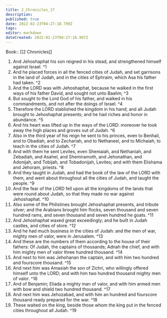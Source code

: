 ```yaml
---
title: 2_Chronicles_17
description: 
published: true
date: 2022-02-23T04:27:18.790Z
tags: 
editor: markdown
dateCreated: 2022-02-23T04:27:16.997Z
---
```


 Book:: [[2 Chronicles]]
 1. And Jehoshaphat his son reigned in his stead, and strengthened himself against Israel. ^1
 2. And he placed forces in all the fenced cities of Judah, and set garrisons in the land of Judah, and in the cities of Ephraim, which Asa his father had taken. ^2
 3. And the LORD was with Jehoshaphat, because he walked in the first ways of his father David, and sought not unto Baalim; ^3
 4. But sought to the Lord God of his father, and walked in his commandments, and not after the doings of Israel. ^4
 5. Therefore the LORD stablished the kingdom in his hand; and all Judah brought to Jehoshaphat presents; and he had riches and honor in abundance. ^5
 6. And his heart was lifted up in the ways of the LORD: moreover he took away the high places and groves out of Judah. ^6
 7. Also in the third year of his reign he sent to his princes, even to Benhail, and to Obadiah, and to Zechariah, and to Nethaneel, and to Michaiah, to teach in the cities of Judah. ^7
 8. And with them he sent Levites, even Shemaiah, and Nethaniah, and Zebadiah, and Asahel, and Shemiramoth, and Jehonathan, and Adonijah, and Tobijah, and Tobadonijah, Levites; and with them Elishama and Jehoram, priests. ^8
 9. And they taught in Judah, and had the book of the law of the LORD with them, and went about throughout all the cities of Judah, and taught the people. ^9
 10. And the fear of the LORD fell upon all the kingdoms of the lands that were round about Judah, so that they made no war against Jehoshaphat. ^10
 11. Also some of the Philistines brought Jehoshaphat presents, and tribute silver; and the Arabians brought him flocks, seven thousand and seven hundred rams, and seven thousand and seven hundred he goats. ^11
 12. And Jehoshaphat waxed great exceedingly; and he built in Judah castles, and cities of store. ^12
 13. And he had much business in the cities of Judah: and the men of war, mighty men of valor, were in Jerusalem. ^13
 14. And these are the numbers of them according to the house of their fathers: Of Judah, the captains of thousands; Adnah the chief, and with him mighty men of valor three hundred thousand. ^14
 15. And next to him was Jehohanan the captain, and with him two hundred and fourscore thousand. ^15
 16. And next him was Amasiah the son of Zichri, who willingly offered himself unto the LORD; and with him two hundred thousand mighty men of valor. ^16
 17. And of Benjamin; Eliada a mighty man of valor, and with him armed men with bow and shield two hundred thousand. ^17
 18. And next him was Jehozabad, and with him an hundred and fourscore thousand ready prepared for the war. ^18
 19. These waited on the king, beside those whom the king put in the fenced cities throughout all Judah. ^19
